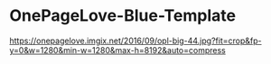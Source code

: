 # OnePageLove-Blue-Template

https://onepagelove.imgix.net/2016/09/opl-big-44.jpg?fit=crop&fp-y=0&w=1280&min-w=1280&max-h=8192&auto=compress
